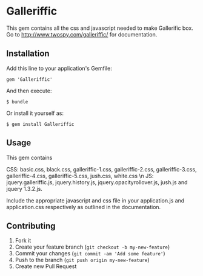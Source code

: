 # Galleriffic

This gem contains all the css and javascript needed to make Gallerific box. Go to http://www.twospy.com/galleriffic/ for documentation.

## Installation

Add this line to your application's Gemfile:

    gem 'Galleriffic'

And then execute:

    $ bundle

Or install it yourself as:

    $ gem install Galleriffic

## Usage

This gem contains

 CSS: basic.css, black.css, galleriffic-1.css, galleriffic-2.css, galleriffic-3.css, galleriffic-4.css, galleriffic-5.css, jush.css, white.css \n
 JS: jquery.galleriffic.js, jquery.history.js, jquery.opacityrollover.js, jush.js and jquery 1.3.2.js.

 Include the appropriate javascript and css file in your application.js and application.css respectively as outlined in the documentation.

## Contributing

1. Fork it
2. Create your feature branch (`git checkout -b my-new-feature`)
3. Commit your changes (`git commit -am 'Add some feature'`)
4. Push to the branch (`git push origin my-new-feature`)
5. Create new Pull Request
